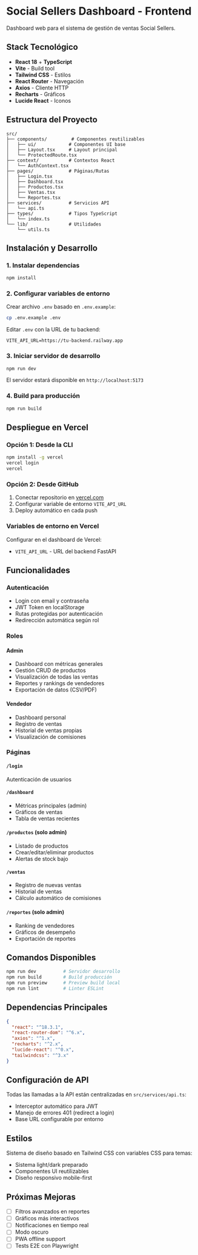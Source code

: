 # Social Sellers Dashboard - Frontend

Dashboard web para el sistema de gestión de ventas Social Sellers.

## Stack Tecnológico

- **React 18** + **TypeScript**
- **Vite** - Build tool
- **Tailwind CSS** - Estilos
- **React Router** - Navegación
- **Axios** - Cliente HTTP
- **Recharts** - Gráficos
- **Lucide React** - Iconos

## Estructura del Proyecto

```
src/
├── components/         # Componentes reutilizables
│   ├── ui/            # Componentes UI base
│   ├── Layout.tsx     # Layout principal
│   └── ProtectedRoute.tsx
├── context/           # Contextos React
│   └── AuthContext.tsx
├── pages/             # Páginas/Rutas
│   ├── Login.tsx
│   ├── Dashboard.tsx
│   ├── Productos.tsx
│   ├── Ventas.tsx
│   └── Reportes.tsx
├── services/          # Servicios API
│   └── api.ts
├── types/             # Tipos TypeScript
│   └── index.ts
└── lib/               # Utilidades
    └── utils.ts
```

## Instalación y Desarrollo

### 1. Instalar dependencias

```bash
npm install
```

### 2. Configurar variables de entorno

Crear archivo `.env` basado en `.env.example`:

```bash
cp .env.example .env
```

Editar `.env` con la URL de tu backend:

```
VITE_API_URL=https://tu-backend.railway.app
```

### 3. Iniciar servidor de desarrollo

```bash
npm run dev
```

El servidor estará disponible en `http://localhost:5173`

### 4. Build para producción

```bash
npm run build
```

## Despliegue en Vercel

### Opción 1: Desde la CLI

```bash
npm install -g vercel
vercel login
vercel
```

### Opción 2: Desde GitHub

1. Conectar repositorio en [vercel.com](https://vercel.com)
2. Configurar variable de entorno `VITE_API_URL`
3. Deploy automático en cada push

### Variables de entorno en Vercel

Configurar en el dashboard de Vercel:

- `VITE_API_URL` - URL del backend FastAPI

## Funcionalidades

### Autenticación
- Login con email y contraseña
- JWT Token en localStorage
- Rutas protegidas por autenticación
- Redirección automática según rol

### Roles

#### Admin
- Dashboard con métricas generales
- Gestión CRUD de productos
- Visualización de todas las ventas
- Reportes y rankings de vendedores
- Exportación de datos (CSV/PDF)

#### Vendedor
- Dashboard personal
- Registro de ventas
- Historial de ventas propias
- Visualización de comisiones

### Páginas

#### `/login`
Autenticación de usuarios

#### `/dashboard`
- Métricas principales (admin)
- Gráficos de ventas
- Tabla de ventas recientes

#### `/productos` (solo admin)
- Listado de productos
- Crear/editar/eliminar productos
- Alertas de stock bajo

#### `/ventas`
- Registro de nuevas ventas
- Historial de ventas
- Cálculo automático de comisiones

#### `/reportes` (solo admin)
- Ranking de vendedores
- Gráficos de desempeño
- Exportación de reportes

## Comandos Disponibles

```bash
npm run dev          # Servidor desarrollo
npm run build        # Build producción
npm run preview      # Preview build local
npm run lint         # Linter ESLint
```

## Dependencias Principales

```json
{
  "react": "^18.3.1",
  "react-router-dom": "^6.x",
  "axios": "^1.x",
  "recharts": "^2.x",
  "lucide-react": "^0.x",
  "tailwindcss": "^3.x"
}
```

## Configuración de API

Todas las llamadas a la API están centralizadas en `src/services/api.ts`:

- Interceptor automático para JWT
- Manejo de errores 401 (redirect a login)
- Base URL configurable por entorno

## Estilos

Sistema de diseño basado en Tailwind CSS con variables CSS para temas:

- Sistema light/dark preparado
- Componentes UI reutilizables
- Diseño responsivo mobile-first

## Próximas Mejoras

- [ ] Filtros avanzados en reportes
- [ ] Gráficos más interactivos
- [ ] Notificaciones en tiempo real
- [ ] Modo oscuro
- [ ] PWA offline support
- [ ] Tests E2E con Playwright
